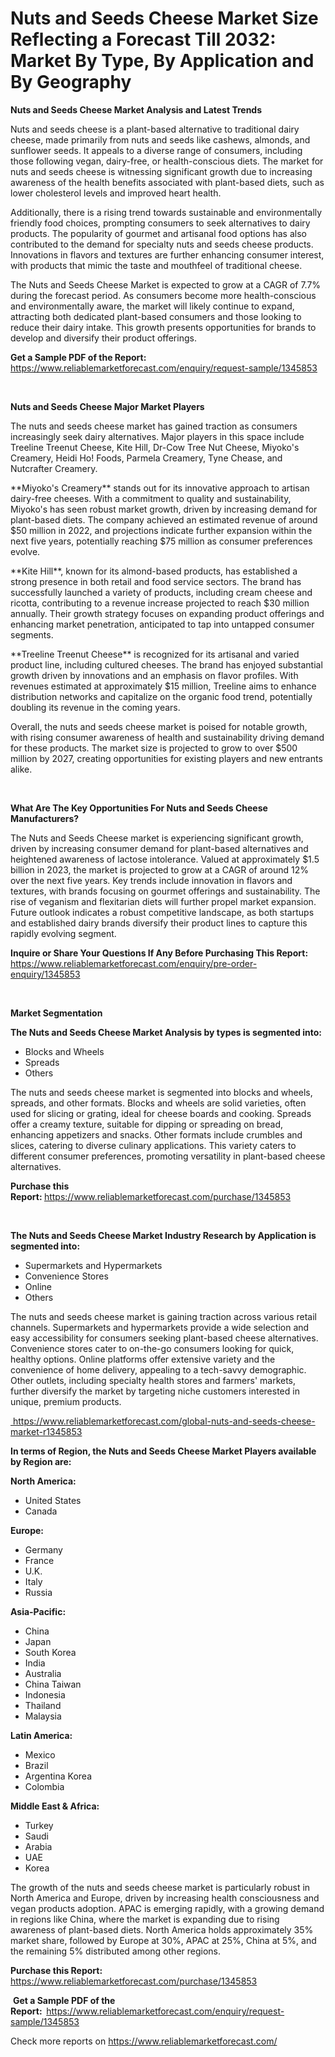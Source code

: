 <p><h1>Nuts and Seeds Cheese Market Size Reflecting a Forecast Till 2032: Market By Type, By Application and By Geography</h1></p><p><strong>Nuts and Seeds Cheese Market Analysis and Latest Trends</strong></p>
<p><p>Nuts and seeds cheese is a plant-based alternative to traditional dairy cheese, made primarily from nuts and seeds like cashews, almonds, and sunflower seeds. It appeals to a diverse range of consumers, including those following vegan, dairy-free, or health-conscious diets. The market for nuts and seeds cheese is witnessing significant growth due to increasing awareness of the health benefits associated with plant-based diets, such as lower cholesterol levels and improved heart health.</p><p>Additionally, there is a rising trend towards sustainable and environmentally friendly food choices, prompting consumers to seek alternatives to dairy products. The popularity of gourmet and artisanal food options has also contributed to the demand for specialty nuts and seeds cheese products. Innovations in flavors and textures are further enhancing consumer interest, with products that mimic the taste and mouthfeel of traditional cheese.</p><p>The Nuts and Seeds Cheese Market is expected to grow at a CAGR of 7.7% during the forecast period. As consumers become more health-conscious and environmentally aware, the market will likely continue to expand, attracting both dedicated plant-based consumers and those looking to reduce their dairy intake. This growth presents opportunities for brands to develop and diversify their product offerings.</p></p>
<p><strong>Get a Sample PDF of the Report:&nbsp;</strong> <a href="https://www.reliablemarketforecast.com/enquiry/request-sample/1345853?utm_campaign=2190&utm_medium=2&utm_source=Github&utm_content=ia&utm_term=15022025&utm_id=nuts-and-seeds-cheese">https://www.reliablemarketforecast.com/enquiry/request-sample/1345853</a></p>
<p>&nbsp;</p>
<p><strong>Nuts and Seeds Cheese Major Market Players</strong></p>
<p><p>The nuts and seeds cheese market has gained traction as consumers increasingly seek dairy alternatives. Major players in this space include Treeline Treenut Cheese, Kite Hill, Dr-Cow Tree Nut Cheese, Miyoko's Creamery, Heidi Ho! Foods, Parmela Creamery, Tyne Chease, and Nutcrafter Creamery.</p><p>**Miyoko's Creamery** stands out for its innovative approach to artisan dairy-free cheeses. With a commitment to quality and sustainability, Miyoko's has seen robust market growth, driven by increasing demand for plant-based diets. The company achieved an estimated revenue of around $50 million in 2022, and projections indicate further expansion within the next five years, potentially reaching $75 million as consumer preferences evolve.</p><p>**Kite Hill**, known for its almond-based products, has established a strong presence in both retail and food service sectors. The brand has successfully launched a variety of products, including cream cheese and ricotta, contributing to a revenue increase projected to reach $30 million annually. Their growth strategy focuses on expanding product offerings and enhancing market penetration, anticipated to tap into untapped consumer segments.</p><p>**Treeline Treenut Cheese** is recognized for its artisanal and varied product line, including cultured cheeses. The brand has enjoyed substantial growth driven by innovations and an emphasis on flavor profiles. With revenues estimated at approximately $15 million, Treeline aims to enhance distribution networks and capitalize on the organic food trend, potentially doubling its revenue in the coming years.</p><p>Overall, the nuts and seeds cheese market is poised for notable growth, with rising consumer awareness of health and sustainability driving demand for these products. The market size is projected to grow to over $500 million by 2027, creating opportunities for existing players and new entrants alike.</p></p>
<p>&nbsp;</p>
<p><strong>What Are The Key Opportunities For Nuts and Seeds Cheese Manufacturers?</strong></p>
<p><p>The Nuts and Seeds Cheese market is experiencing significant growth, driven by increasing consumer demand for plant-based alternatives and heightened awareness of lactose intolerance. Valued at approximately $1.5 billion in 2023, the market is projected to grow at a CAGR of around 12% over the next five years. Key trends include innovation in flavors and textures, with brands focusing on gourmet offerings and sustainability. The rise of veganism and flexitarian diets will further propel market expansion. Future outlook indicates a robust competitive landscape, as both startups and established dairy brands diversify their product lines to capture this rapidly evolving segment.</p></p>
<p><strong>Inquire or Share Your Questions If Any Before Purchasing This Report:</strong> <a href="https://www.reliablemarketforecast.com/enquiry/pre-order-enquiry/1345853?utm_campaign=2190&utm_medium=2&utm_source=Github&utm_content=ia&utm_term=15022025&utm_id=nuts-and-seeds-cheese">https://www.reliablemarketforecast.com/enquiry/pre-order-enquiry/1345853</a></p>
<p>&nbsp;</p>
<p><strong>Market Segmentation</strong></p>
<p><strong>The Nuts and Seeds Cheese Market Analysis by types is segmented into:</strong></p>
<p><ul><li>Blocks and Wheels</li><li>Spreads</li><li>Others</li></ul></p>
<p><p>The nuts and seeds cheese market is segmented into blocks and wheels, spreads, and other formats. Blocks and wheels are solid varieties, often used for slicing or grating, ideal for cheese boards and cooking. Spreads offer a creamy texture, suitable for dipping or spreading on bread, enhancing appetizers and snacks. Other formats include crumbles and slices, catering to diverse culinary applications. This variety caters to different consumer preferences, promoting versatility in plant-based cheese alternatives.</p></p>
<p><strong>Purchase this Report:&nbsp;</strong><a href="https://www.reliablemarketforecast.com/purchase/1345853?utm_campaign=2190&utm_medium=2&utm_source=Github&utm_content=ia&utm_term=15022025&utm_id=nuts-and-seeds-cheese">https://www.reliablemarketforecast.com/purchase/1345853</a></p>
<p>&nbsp;</p>
<p><strong>The Nuts and Seeds Cheese Market Industry Research by Application is segmented into:</strong></p>
<p><ul><li>Supermarkets and Hypermarkets</li><li>Convenience Stores</li><li>Online</li><li>Others</li></ul></p>
<p><p>The nuts and seeds cheese market is gaining traction across various retail channels. Supermarkets and hypermarkets provide a wide selection and easy accessibility for consumers seeking plant-based cheese alternatives. Convenience stores cater to on-the-go consumers looking for quick, healthy options. Online platforms offer extensive variety and the convenience of home delivery, appealing to a tech-savvy demographic. Other outlets, including specialty health stores and farmers' markets, further diversify the market by targeting niche customers interested in unique, premium products.</p></p>
<p><a href="https://www.reliablemarketforecast.com/global-nuts-and-seeds-cheese-market-r1345853?utm_campaign=2190&utm_medium=2&utm_source=Github&utm_content=ia&utm_term=15022025&utm_id=nuts-and-seeds-cheese">&nbsp;https://www.reliablemarketforecast.com/global-nuts-and-seeds-cheese-market-r1345853</a></p>
<p><strong>In terms of Region, the Nuts and Seeds Cheese Market Players available by Region are:</strong></p>
<p>
    <p> <strong> North America: </strong>
        <ul>
            <li>United States</li>
            <li>Canada</li>
        </ul>
        </p> 
    <p> <strong> Europe: </strong>
        <ul>
            <li>Germany</li>
            <li>France</li>
            <li>U.K.</li>
            <li>Italy</li>
            <li>Russia</li>
        </ul>
        </p> 
    <p> <strong> Asia-Pacific: </strong>
        <ul>
            <li>China</li>
            <li>Japan</li>
            <li>South Korea</li>
            <li>India</li>
            <li>Australia</li>
            <li>China Taiwan</li>
            <li>Indonesia</li>
            <li>Thailand</li>
            <li>Malaysia</li>
        </ul>
        </p> 
    <p> <strong> Latin America: </strong>
        <ul>
            <li>Mexico</li>
            <li>Brazil</li>
            <li>Argentina Korea</li>
            <li>Colombia</li>
        </ul>
        </p> 
    <p> <strong> Middle East & Africa: </strong>
        <ul>
            <li>Turkey</li>
            <li>Saudi</li>
            <li>Arabia</li>
            <li>UAE</li>
            <li>Korea</li>
        </ul>
    </p>
    </p>
<p><p>The growth of the nuts and seeds cheese market is particularly robust in North America and Europe, driven by increasing health consciousness and vegan products adoption. APAC is emerging rapidly, with a growing demand in regions like China, where the market is expanding due to rising awareness of plant-based diets. North America holds approximately 35% market share, followed by Europe at 30%, APAC at 25%, China at 5%, and the remaining 5% distributed among other regions.</p></p>
<p><strong>Purchase this Report: </strong><a href="https://www.reliablemarketforecast.com/purchase/1345853?utm_campaign=2190&utm_medium=2&utm_source=Github&utm_content=ia&utm_term=15022025&utm_id=nuts-and-seeds-cheese">https://www.reliablemarketforecast.com/purchase/1345853</a></p>
<p>&nbsp;<strong>Get a Sample PDF of the Report:&nbsp;&nbsp;</strong><a href="https://www.reliablemarketforecast.com/enquiry/request-sample/1345853?utm_campaign=2190&utm_medium=2&utm_source=Github&utm_content=ia&utm_term=15022025&utm_id=nuts-and-seeds-cheese">https://www.reliablemarketforecast.com/enquiry/request-sample/1345853</a></p>
<p><strong></strong></p>
<p>Check more reports on <a href="https://www.reliablemarketforecast.com/?utm_campaign=2190&utm_medium=2&utm_source=Github&utm_content=ia&utm_term=15022025&utm_id=nuts-and-seeds-cheese">https://www.reliablemarketforecast.com/</a></p>